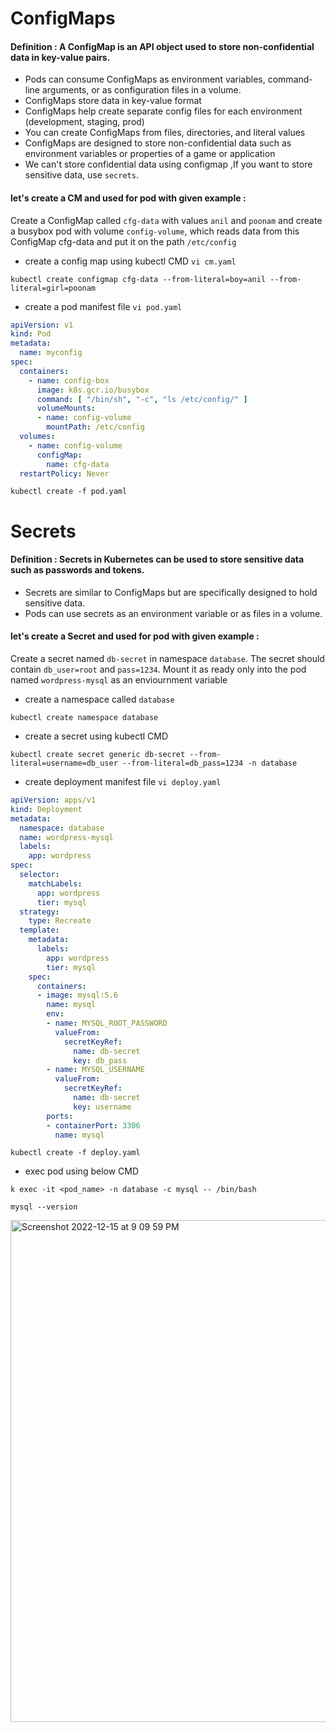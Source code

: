 # ConfigMaps
#### Definition : A ConfigMap is an API object used to store non-confidential data in key-value pairs. 
* Pods can consume ConfigMaps as environment variables, command-line arguments, or as configuration files in a volume.
* ConfigMaps store data in key-value format
* ConfigMaps help create separate config files for each environment (development, staging, prod)
* You can create ConfigMaps from files, directories, and literal values
* ConfigMaps are designed to store non-confidential data such as environment variables or properties of a game or application
* We can't store confidential data using configmap ,If you want to store sensitive data, use ```secrets```.

#### let's create a CM and used for pod with given example :

Create a ConfigMap called `cfg-data` with values `anil` and `poonam` and create a busybox pod with volume `config-volume`, which reads data from this ConfigMap cfg-data and put it on the path `/etc/config`

* create a config map using kubectl CMD ```vi cm.yaml```
```
kubectl create configmap cfg-data --from-literal=boy=anil --from-literal=girl=poonam
```

* create a pod manifest file ```vi pod.yaml```
```yml
apiVersion: v1
kind: Pod
metadata:
  name: myconfig
spec:
  containers:
    - name: config-box
      image: k8s.gcr.io/busybox
      command: [ "/bin/sh", "-c", "ls /etc/config/" ]
      volumeMounts:
      - name: config-volume
        mountPath: /etc/config
  volumes:
    - name: config-volume
      configMap:
        name: cfg-data
  restartPolicy: Never
```  
```
kubectl create -f pod.yaml
```

# Secrets

#### Definition : Secrets in Kubernetes can be used to store sensitive data such as passwords and tokens. 

* Secrets are similar to ConfigMaps but are specifically designed to hold sensitive data. 
* Pods can use secrets as an environment variable or as files in a volume.

#### let's create a Secret and used for pod with given example :

Create a secret named `db-secret` in namespace `database`. The secret should contain `db_user=root` and `pass=1234`. Mount it as ready only into the pod named `wordpress-mysql` as an enviournment variable

* create a namespace called `database`
```
kubectl create namespace database
```
* create a secret using kubectl CMD
```
kubectl create secret generic db-secret --from-literal=username=db_user --from-literal=db_pass=1234 -n database
```
* create deployment manifest file `vi deploy.yaml`

```yml
apiVersion: apps/v1
kind: Deployment
metadata:
  namespace: database
  name: wordpress-mysql
  labels:
    app: wordpress
spec:
  selector:
    matchLabels:
      app: wordpress
      tier: mysql
  strategy:
    type: Recreate
  template:
    metadata:
      labels:
        app: wordpress
        tier: mysql
    spec:
      containers:
      - image: mysql:5.6
        name: mysql
        env:
        - name: MYSQL_ROOT_PASSWORD
          valueFrom:
            secretKeyRef:
              name: db-secret
              key: db_pass
        - name: MYSQL_USERNAME
          valueFrom:
            secretKeyRef:
              name: db-secret
              key: username
        ports:
        - containerPort: 3306
          name: mysql
```          
```
kubectl create -f deploy.yaml
```
* exec pod using below CMD 
```
k exec -it <pod_name> -n database -c mysql -- /bin/bash
```
```
mysql --version
```
<img width="803" alt="Screenshot 2022-12-15 at 9 09 59 PM" src="https://user-images.githubusercontent.com/103893307/207903695-2095f71d-9ca0-4868-a712-0ceb746be15b.png">
